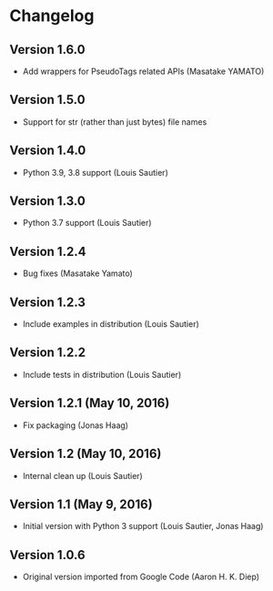 # Changelog

## Version 1.6.0
- Add wrappers for PseudoTags related APIs (Masatake YAMATO)

## Version 1.5.0
- Support for str (rather than just bytes) file names

## Version 1.4.0
- Python 3.9, 3.8 support (Louis Sautier)

## Version 1.3.0
- Python 3.7 support (Louis Sautier)

## Version 1.2.4
- Bug fixes (Masatake Yamato)

## Version 1.2.3
- Include examples in distribution (Louis Sautier)

## Version 1.2.2
- Include tests in distribution (Louis Sautier)

## Version 1.2.1 (May 10, 2016)
- Fix packaging (Jonas Haag)

## Version 1.2 (May 10, 2016)
- Internal clean up (Louis Sautier)

## Version 1.1 (May 9, 2016)
- Initial version with Python 3 support (Louis Sautier, Jonas Haag)

## Version 1.0.6
- Original version imported from Google Code (Aaron H. K. Diep)
